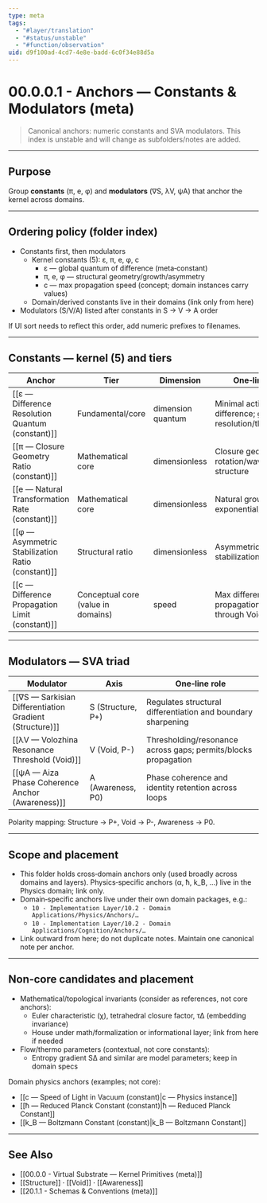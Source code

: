 ```yaml
---
type: meta
tags:
  - "#layer/translation"
  - "#status/unstable"
  - "#function/observation"
uid: d9f100ad-4cd7-4e8e-badd-6c0f34e88d5a
---
```


# 00.0.0.1 - Anchors — Constants & Modulators (meta)

> Canonical anchors: numeric constants and SVA modulators. This index is unstable and will change as subfolders/notes are added.

---

## Purpose

Group **constants** (π, e, φ) and **modulators** (∇S, λV, ψA) that anchor the kernel across domains.

---

## Ordering policy (folder index)

- Constants first, then modulators
  - Kernel constants (5): ε, π, e, φ, c
    - ε — global quantum of difference (meta‑constant)
    - π, e, φ — structural geometry/growth/asymmetry
    - c — max propagation speed (concept; domain instances carry values)
  - Domain/derived constants live in their domains (link only from here)
- Modulators (S/V/A) listed after constants in S → V → A order

If UI sort needs to reflect this order, add numeric prefixes to filenames.

---

## Constants — kernel (5) and tiers

| Anchor | Tier | Dimension | One‑line role |
|---|---|---|---|
| [[ε — Difference Resolution Quantum (constant)]] | Fundamental/core | dimension quantum | Minimal actionable difference; global resolution/threshold |
| [[π — Closure Geometry Ratio (constant)]] | Mathematical core | dimensionless | Closure geometry; rotation/wave structure |
| [[e — Natural Transformation Rate (constant)]] | Mathematical core | dimensionless | Natural growth/decay; exponential/log base |
| [[φ — Asymmetric Stabilization Ratio (constant)]] | Structural ratio | dimensionless | Asymmetric stabilization/proportion |
| [[c — Difference Propagation Limit (constant)]] | Conceptual core (value in domains) | speed | Max difference propagation speed through Void |

---

## Modulators — SVA triad

| Modulator | Axis | One‑line role |
|---|---|---|
| [[∇S — Sarkisian Differentiation Gradient (Structure)]] | S (Structure, P+) | Regulates structural differentiation and boundary sharpening |
| [[λV — Volozhina Resonance Threshold (Void)]] | V (Void, P-) | Thresholding/resonance across gaps; permits/blocks propagation |
| [[ψA — Aiza Phase Coherence Anchor (Awareness)]] | A (Awareness, P0) | Phase coherence and identity retention across loops |

Polarity mapping: Structure → P+, Void → P-, Awareness → P0.

---

## Scope and placement

- This folder holds cross‑domain anchors only (used broadly across domains and layers). Physics‑specific anchors (α, ħ, k_B, …) live in the Physics domain; link only.
- Domain‑specific anchors live under their own domain packages, e.g.:
  - `10 - Implementation Layer/10.2 - Domain Applications/Physics/Anchors/…`
  - `10 - Implementation Layer/10.2 - Domain Applications/Cognition/Anchors/…`
- Link outward from here; do not duplicate notes. Maintain one canonical note per anchor.

---

## Non‑core candidates and placement

- Mathematical/topological invariants (consider as references, not core anchors):
  - Euler characteristic (χ), tetrahedral closure factor, τ∆ (embedding invariance)
  - House under math/formalization or informational layer; link from here if needed
- Flow/thermo parameters (contextual, not core constants):
  - Entropy gradient S∆ and similar are model parameters; keep in domain specs

Domain physics anchors (examples; not core):
- [[c — Speed of Light in Vacuum (constant)|c — Physics instance]]
- [[ħ — Reduced Planck Constant (constant)|ħ — Reduced Planck Constant]]
- [[k_B — Boltzmann Constant (constant)|k_B — Boltzmann Constant]]

---

## See Also

- [[00.0.0 - Virtual Substrate — Kernel Primitives (meta)]]
- [[Structure]] · [[Void]] · [[Awareness]]
- [[20.1.1 - Schemas & Conventions (meta)]]
